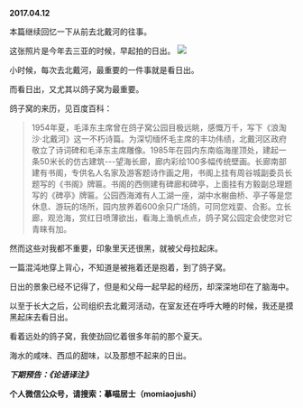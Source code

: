 
          
**2017.04.12**

本篇继续回忆一下从前去北戴河的往事。

这张照片是今年去三亚的时候，早起拍的日出。
![](https://pic4.zhimg.com/v2-cf6e2df55175f479fb2260d6dcb95677.jpg)


小时候，每次去北戴河，最重要的一件事就是看日出。

而看日出，又尤其以鸽子窝为最重要。

鸽子窝的来历，见百度百科：
>1954年夏，毛泽东主席曾在鸽子窝公园目极远眺，感慨万千，写下《浪淘沙·北戴河》这一不朽诗篇。为深切缅怀毛主席的丰功伟绩，北戴河区政府敬立了诗词碑和毛泽东主席雕像。1985年在园内东南临海崖顶处，建起一条50米长的仿古建筑---望海长廊，廊内彩绘100多幅传统壁画。长廊南部建有书阁，专供名人名家及游客题诗作画之用，书阁上挂有周谷城副委员长题写的《书阁》牌匾。书阁的西侧建有碑廊和碑亭，上面挂有方毅副总理题写的《碑亭》牌匾。公园西海滩有人工湖一座，湖中水榭曲桥、亭子等是您休息、游玩的场所，园内放养着600余只广场鸽，可同您戏耍、合影。立长廊，观沧海，赏红日喷薄欲出，看海上渔帆点点，鸽子窝公园定会使您对它青睐有加。


然而这些对我都不重要，印象里天还很黑，就被父母拉起床。

一篇混沌地穿上背心，不知道是被拖着还是抱着，到了鸽子窝。

日出的景象已经不记得了，但是和父母一起早起的经历，却深深地印在了脑海中。

以至于长大之后，公司组织去北戴河活动，在室友还在呼呼大睡的时候，我还是摸黑起床去看日出。

看着远处的鸽子窝，我使劲回忆着很多年前的那个夏天。

海水的咸味、西瓜的甜味，以及那想不起来的日出。


***下期预告：《论语译注》***


**个人微信公众号，请搜索：摹喵居士（momiaojushi）**

        